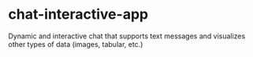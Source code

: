 # chat-interactive-app
Dynamic and interactive chat that supports text messages and visualizes other types of data (images, tabular, etc.)
